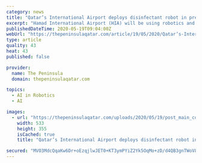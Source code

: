 ```yaml
---
category: news
title: "Qatar’s International Airport deploys disinfectant robot in preparation for Post-Covid-19 Era"
excerpt: "Hamad International Airport (HIA) will be using robotics and advanced thermal screening helmets as part of the measures being introduced for the Post-COVID-19 era."
publishedDateTime: 2020-05-19T09:04:00Z
webUrl: "https://thepeninsulaqatar.com/article/19/05/2020/Qatar’s-International-Airport-deploys-disinfectant-robot-in-preparation-for-Post-Covid-19-Era"
type: article
quality: 43
heat: 43
published: false

provider:
  name: The Peninsula
  domain: thepeninsulaqatar.com

topics:
  - AI in Robotics
  - AI

images:
  - url: "https://thepeninsulaqatar.com/uploads/2020/05/19/post_main_cover/b5f2976a24307ecad3b5f7a36d367c2073ae2e8c.jpg"
    width: 533
    height: 355
    isCached: true
    title: "Qatar’s International Airport deploys disinfectant robot in preparation for Post-Covid-19 Era"

secured: "MVO3MdcQqaKw6Dr+oEzqjlwJET0+KT3ymPYiZ2Yk5OqMo+zD/d4QB3gnTWoV8XjeuK0KnA4aEfctKI523KQwbuhEsq6pgBH0NUPWvq+jWFEyT5ziNiHBhPSXBIG2J4bnPoNysXvZ2J7saUqeGdvyLA0LrFKkgiZQj+/7CghKGklGveQIMX6zbWtzPPmgnJNjrVwz/YW88r9hMwAvyp59Lmcjoh+5NEBE6GcVuIjDNf6LL6ZlvBnfvcYh3otk57E9Acezg2yQTYJk9s6B3JSSRSwqMYR6FDNBKkJYhWPHBHnlt/+1o0FFP10ICpR0iExj;UfAMKg4pVJ/qmDVVlFvHuw=="
---
```


